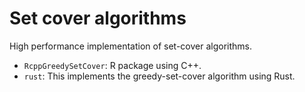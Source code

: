 # Set cover algorithms

High performance implementation of set-cover algorithms.

* `RcppGreedySetCover`: R package using C++.
* `rust`: This implements the greedy-set-cover algorithm using Rust.

